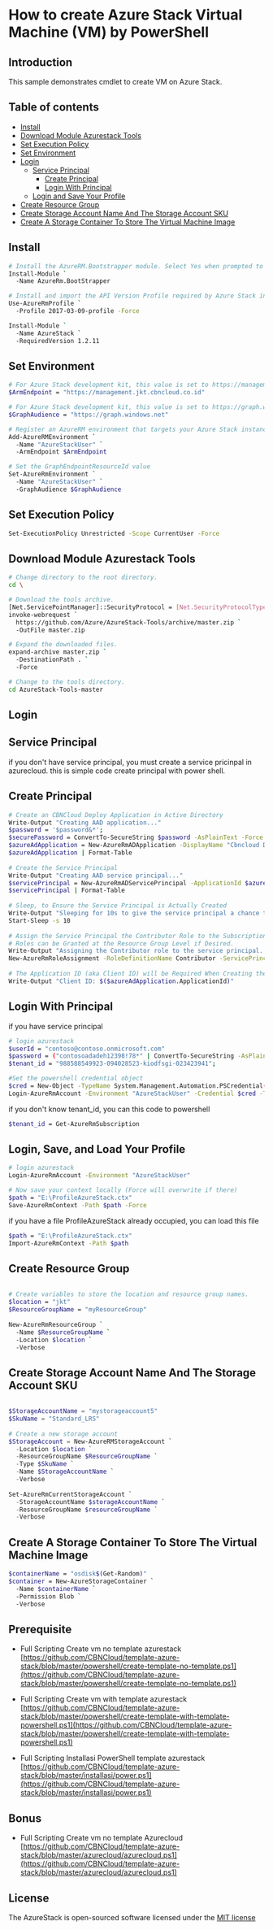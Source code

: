 # How to create Azure Stack Virtual Machine (VM) by PowerShell

## Introduction
This sample demonstrates cmdlet to create VM on Azure Stack.

## Table of contents

<!--ts-->
   * [Install](#install)
   * [Download Module Azurestack Tools](#download-module-azurestack-tools)
   * [Set Execution Policy](#set-execution-policy)
   * [Set Environment](#set-environment)
   * [Login](#login)
      * [Service Principal](#service-principal)
         * [Create Principal](#create-principal)
         * [Login With Principal](#login-with-principal)
      * [Login and Save Your Profile](#service-principal)
   * [Create Resource Group](#create-resource-group)
   * [Create Storage Account Name And The Storage Account SKU](#create-storage-account-name-and-the-storage-account-sku)
   * [Create A Storage Container To Store The Virtual Machine Image](#create-storage-account-name-and-the-storage-account-sku)
<!--te-->

## Install

```bash
# Install the AzureRM.Bootstrapper module. Select Yes when prompted to install NuGet 
Install-Module `
  -Name AzureRm.BootStrapper

# Install and import the API Version Profile required by Azure Stack into the current PowerShell session.
Use-AzureRmProfile `
  -Profile 2017-03-09-profile -Force

Install-Module `
  -Name AzureStack `
  -RequiredVersion 1.2.11
```

## Set Environment

```bash
# For Azure Stack development kit, this value is set to https://management.local.azurestack.external. To get this value for Azure Stack integrated systems, contact your service provider.
$ArmEndpoint = "https://management.jkt.cbncloud.co.id"

# For Azure Stack development kit, this value is set to https://graph.windows.net/. To get this value for Azure Stack integrated systems, contact your service provider.
$GraphAudience = "https://graph.windows.net"

# Register an AzureRM environment that targets your Azure Stack instance
Add-AzureRMEnvironment `
  -Name "AzureStackUser" `
  -ArmEndpoint $ArmEndpoint

# Set the GraphEndpointResourceId value
Set-AzureRmEnvironment `
  -Name "AzureStackUser" `
  -GraphAudience $GraphAudience
```

## Set Execution Policy

```bash
Set-ExecutionPolicy Unrestricted -Scope CurrentUser -Force
```

## Download Module Azurestack Tools

```bash
# Change directory to the root directory. 
cd \

# Download the tools archive.
[Net.ServicePointManager]::SecurityProtocol = [Net.SecurityProtocolType]::Tls12 
invoke-webrequest `
  https://github.com/Azure/AzureStack-Tools/archive/master.zip `
  -OutFile master.zip

# Expand the downloaded files.
expand-archive master.zip `
  -DestinationPath . `
  -Force

# Change to the tools directory.
cd AzureStack-Tools-master
```
## Login

## Service Principal

if you don't have service principal, you must create a service pricinpal in azurecloud. this is simple code create principal with power shell.

## Create Principal
```bash
# Create an CBNCloud Deploy Application in Active Directory
Write-Output "Creating AAD application..."
$password = '$password&*';
$securePassword = ConvertTo-SecureString $password -AsPlainText -Force
$azureAdApplication = New-AzureRmADApplication -DisplayName "Cbncloud Deploy" -HomePage "https://www.cbncloud.co.id" -IdentifierUris "https://www.cbncloud.co.id" -Password $securePassword
$azureAdApplication | Format-Table
 
# Create the Service Principal
Write-Output "Creating AAD service principal..."
$servicePrincipal = New-AzureRmADServicePrincipal -ApplicationId $azureAdApplication.ApplicationId
$servicePrincipal | Format-Table
 
# Sleep, to Ensure the Service Principal is Actually Created
Write-Output "Sleeping for 10s to give the service principal a chance to finish creating..."
Start-Sleep -s 10
 
# Assign the Service Principal the Contributor Role to the Subscription.
# Roles can be Granted at the Resource Group Level if Desired.
Write-Output "Assigning the Contributor role to the service principal..."
New-AzureRmRoleAssignment -RoleDefinitionName Contributor -ServicePrincipalName $azureAdApplication.ApplicationId
 
# The Application ID (aka Client ID) will be Required When Creating the Account in CBNCloud Deploy
Write-Output "Client ID: $($azureAdApplication.ApplicationId)"
```

## Login With Principal
if you have service principal

```bash 
# login azurestack
$userId = "contoso@contoso.onmicrosoft.com"
$password = ("contosoadadeh12398!78*" | ConvertTo-SecureString -AsPlainText -Force)
$tenant_id = "988588549923-094028523-kiodfsgi-023423941";

#Set the powershell credential object
$cred = New-Object -TypeName System.Management.Automation.PSCredential($userId ,$password)
Login-AzureRmAccount -Environment "AzureStackUser" -Credential $cred -TenantId $tenant_id
```

if you don't know tenant_id, you can this code to powershell 
```bash
$tenant_id = Get-AzureRmSubscription
```

## Login, Save, and Load Your Profile
```bash
# login azurestack
Login-AzureRmAccount -Environment "AzureStackUser"

# Now save your context locally (Force will overwrite if there)
$path = "E:\ProfileAzureStack.ctx"
Save-AzureRmContext -Path $path -Force
```

if you have a file ProfileAzureStack already occupied, you can load this file
```bash 
$path = "E:\ProfileAzureStack.ctx"
Import-AzureRmContext -Path $path
```
## Create Resource Group

```bash

# Create variables to store the location and resource group names.
$location = "jkt"
$ResourceGroupName = "myResourceGroup"
 
New-AzureRmResourceGroup `
  -Name $ResourceGroupName `
  -Location $location `
  -Verbose

```

## Create Storage Account Name And The Storage Account SKU

```ps1

$StorageAccountName = "mystorageaccount5"
$SkuName = "Standard_LRS"
 
# Create a new storage account
$StorageAccount = New-AzureRMStorageAccount `
  -Location $location `
  -ResourceGroupName $ResourceGroupName `
  -Type $SkuName `
  -Name $StorageAccountName `
  -Verbose
 
Set-AzureRmCurrentStorageAccount `
  -StorageAccountName $storageAccountName `
  -ResourceGroupName $resourceGroupName `
  -Verbose
```

## Create A Storage Container To Store The Virtual Machine Image
```bash
$containerName = "osdisk$(Get-Random)"
$container = New-AzureStorageContainer `
  -Name $containerName `
  -Permission Blob `
  -Verbose
```


## Prerequisite 

- Full Scripting Create vm no template azurestack [https://github.com/CBNCloud/template-azure-stack/blob/master/powershell/create-template-no-template.ps1](https://github.com/CBNCloud/template-azure-stack/blob/master/powershell/create-template-no-template.ps1)

- Full Scripting Create vm with template azurestack [https://github.com/CBNCloud/template-azure-stack/blob/master/powershell/create-template-with-template-powershell.ps1](https://github.com/CBNCloud/template-azure-stack/blob/master/powershell/create-template-with-template-powershell.ps1)

- Full Scripting Installasi PowerShell template azurestack [https://github.com/CBNCloud/template-azure-stack/blob/master/installasi/power.ps1](https://github.com/CBNCloud/template-azure-stack/blob/master/installasi/power.ps1)

## Bonus
- Full Scripting Create vm no template Azurecloud [https://github.com/CBNCloud/template-azure-stack/blob/master/azurecloud/azurecloud.ps1](https://github.com/CBNCloud/template-azure-stack/blob/master/azurecloud/azurecloud.ps1)

## License

The AzureStack is open-sourced software licensed under the [MIT license](http://opensource.org/licenses/MIT)

